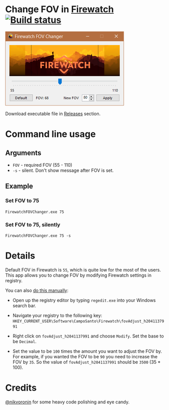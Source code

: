 # Change FOV in [Firewatch](http://www.firewatchgame.com/) [![Build status](https://ci.appveyor.com/api/projects/status/k73av165njrmowf9/branch/master?svg=true)](https://ci.appveyor.com/project/beatcracker/firewatch-fov-changer/branch/master)

![Firewatch FOV Changer](img/FirewatchFOVChanger.png)

Download executable file in [Releases](https://github.com/beatcracker/firewatch-fov-changer/releases) section.

# Command line usage

## Arguments

* `FOV` - required FOV (55 - 110)
* `-s` - silent. Don't show message after FOV is set.

## Example

### Set FOV to 75


```
FirewatchFOVChanger.exe 75

```

### Set FOV to 75, silently


```
FirewatchFOVChanger.exe 75 -s

```

# Details

Default FOV in Firewatch is `55`, which is quite low for the most of the users. This app allows you to change FOV by modifying Firewatch settings in registry.

You can also [do this manually](http://steamcommunity.com/app/383870/discussions/1/412446292776350214):

* Open up the registry editor by typing `regedit.exe` into your Windows search bar. 

* Navigate your registry to the following key:
  `HKEY_CURRENT_USER\Software\CampoSanto\Firewatch\fovAdjust_h2041137991`

* Right click on `fovAdjust_h2041137991` and choose `Modify`. Set the base to be `Decimal`.

* Set the value to be `100` times the amount you want to adjust the FOV by. For example, if you wanted the FOV to be `90` you need to increase the FOV by `35`. So the value of `fovAdjust_h2041137991` should be `3500` (35 * 100).

# Credits

[@nikvoronin](https://github.com/nikvoronin) for some heavy code polishing and eye candy.
